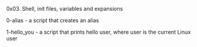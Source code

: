 0x03. Shell, init files, variables and expansions

0-alias - a script that creates an alias

1-hello_you - a script that prints hello user, where user is the current Linux user
